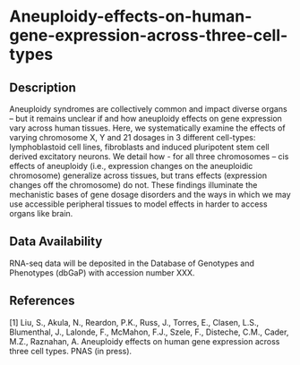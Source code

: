 # Aneuploidy-effects-on-human-gene-expression-across-three-cell-types
## Description

Aneuploidy syndromes are collectively common and impact diverse organs – but it remains unclear if and how aneuploidy effects on gene expression vary across human tissues. Here, we systematically examine the effects of varying chromosome X, Y and 21 dosages in 3 different cell-types: lymphoblastoid cell lines, fibroblasts and induced pluripotent stem cell derived excitatory neurons. We detail how - for all three chromosomes – cis effects of aneuploidy (i.e., expression changes on the aneuploidic chromosome) generalize across tissues, but trans effects (expression changes off the chromosome) do not. These findings illuminate the mechanistic bases of gene dosage disorders and the ways in which we may use accessible peripheral tissues to model effects in harder to access organs like brain.

## Data Availability
RNA-seq data will be deposited in the Database of Genotypes and Phenotypes (dbGaP) with accession number XXX.

## References
<a id="1">[1]</a> 
Liu, S., Akula, N., Reardon, P.K., Russ, J., Torres, E., Clasen, L.S., Blumenthal, J., Lalonde, F., McMahon, F.J., Szele, F., Disteche, C.M., Cader, M.Z., Raznahan, A. 
Aneuploidy effects on human gene expression across three cell types. 
PNAS (in press).


